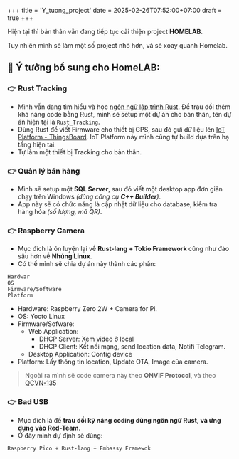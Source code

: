 +++
title = 'Y_tuong_project'
date = 2025-02-26T07:52:00+07:00
draft = true
+++

Hiện tại thì bản thân vẫn đang tiếp tục cải thiện project **HOMELAB**.

Tuy nhiên mình sẽ làm một số project nhỏ hơn, và sẽ xoay quanh Homelab.

## 🌱 Ý tưởng bổ sung cho HomeLAB:

### 👉 Rust Tracking
- Mình vẫn đang tìm hiểu và học [ngôn ngữ lập trình Rust](https://blog.vinhld-homelab.io.vn/posts/iot/software/rust-lang/). Để trau dồi thêm khả năng code bằng Rust, mình sẽ setup một dự án cho bản thân, tên dự án hiện tại là `Rust_Tracking`.
- Dùng Rust để viết Firmware cho thiết bị GPS, sau đó gửi dữ liệu lên [IoT Platform - ThingsBoard](https://www.vinhld-homelab.io.vn/login). IoT Platform này mình cũng tự build dựa trên hạ tầng hiện tại.
- Tự làm một thiết bị Tracking cho bản thân.

### 👉 Quản lý bán hàng
- Mình sẽ setup một **SQL Server**, sau đó viết một desktop app đơn giản chạy trên Windows *(dùng công cụ **C++ Builder**)*.
- App này sẽ có chức năng là cập nhật dữ liệu cho database, kiểm tra hàng hóa *(số lượng, mã QR)*.

### 👉 Raspberry Camera
- Mục đích là ôn luyện lại về **Rust-lang + Tokio Framework** cũng như đào sâu hơn về **Nhúng Linux**.
- Có thể mình sẽ chia dự án này thành các phần:
```
Hardwar
OS
Firmware/Software
Platform
```
- Hardware: Raspberry Zero 2W + Camera for Pi.
- OS: Yocto Linux
- Firmware/Sofware:
	- Web Application: 
		- DHCP Server: Xem video ở local
		- DHCP Client: Kết nối mạng, send location data, Notifi Telegram. 
	- Desktop Application: Config device
- Platform: Lấy thông tin location, Update OTA, Image của camera.

> Ngoài ra mình sẽ code camera này theo **ONVIF Protocol**, và theo [QCVN-135](https://sotttt.angiang.gov.vn/sites/default/files/2025-01/qcvn%20135.2024-%20ip%20camera.pdf)

### 👉 Bad USB
- Mục đích là để **trau dồi kỹ năng coding dùng ngôn ngữ Rust, và ứng dụng vào Red-Team**.
- Ở đây mình dự định sẽ dùng:
```
Raspberry Pico + Rust-lang + Embassy Framewok
```



